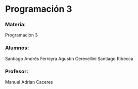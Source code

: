 # Programación 3
### Materia:
Programación 3
### Alumnos:
Santiago Andrés Ferreyra
Agustín Cerevellini
Santiago Ribecca
### Profesor:
Manuel Adrian Caceres
